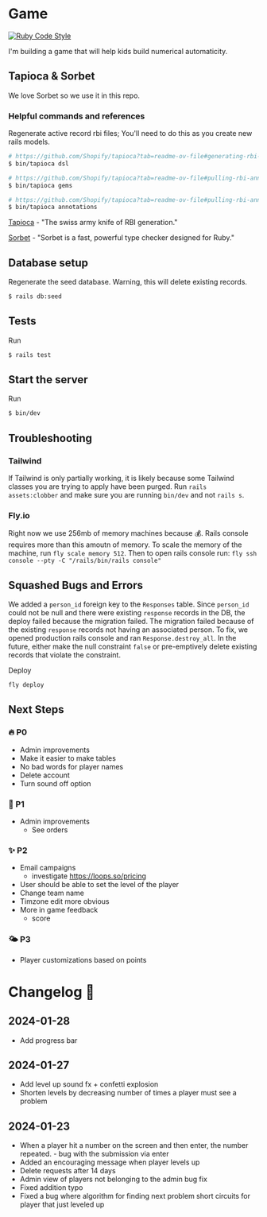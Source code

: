 # Game

[![Ruby Code Style](https://img.shields.io/badge/code_style-standard-brightgreen.svg)](https://github.com/standardrb/standard)

I'm building a game that will help kids build numerical automaticity.

## Tapioca & Sorbet

We love Sorbet so we use it in this repo.

### Helpful commands and references

Regenerate active record rbi files; You'll need to do this as you create new rails models.

```bash
# https://github.com/Shopify/tapioca?tab=readme-ov-file#generating-rbi-files-for-rails-and-other-dsls
$ bin/tapioca dsl

# https://github.com/Shopify/tapioca?tab=readme-ov-file#pulling-rbi-annotations-from-remote-sources
$ bin/tapioca gems

# https://github.com/Shopify/tapioca?tab=readme-ov-file#pulling-rbi-annotations-from-remote-sources
$ bin/tapioca annotations
```

[Tapioca](https://github.com/Shopify/tapioca) - "The swiss army knife of RBI generation."

[Sorbet](https://sorbet.org/) - "Sorbet is a fast, powerful type checker designed for Ruby."

## Database setup

Regenerate the seed database. Warning, this will delete existing records.

```bash
$ rails db:seed
```

## Tests

Run

```bash
$ rails test
```

## Start the server

Run

```bash
$ bin/dev
```

## Troubleshooting

### Tailwind

If Tailwind is only partially working, it is likely because some Tailwind classes you are trying to apply have been purged. Run `rails assets:clobber` and make sure you are running `bin/dev` and not `rails s`.

### Fly.io

Right now we use 256mb of memory machines because 💰. Rails console requires more than this amoutn of memory. To scale the memory of the machine, run `fly scale memory 512`. Then to open rails console run: `fly ssh console --pty -C "/rails/bin/rails console"`

## Squashed Bugs and Errors

We added a `person_id` foreign key to the `Responses` table. Since `person_id` could not be null and there were existing `response` records in the DB, the deploy failed because the migration failed. The migration failed because of the existing `response` records not having an associated person. To fix, we opened production rails console and ran `Response.destroy_all`. In the future, either make the null constraint `false` or pre-emptively delete existing records that violate the constraint.

Deploy

```bash
fly deploy
```

## Next Steps

### 🔥 P0

- Admin improvements
- Make it easier to make tables
- No bad words for player names
- Delete account
- Turn sound off option

### 🤨 P1

- Admin improvements
  - See orders

### ✨ P2

- Email campaigns
  - investigate https://loops.so/pricing
- User should be able to set the level of the player
- Change team name
- Timzone edit more obvious
- More in game feedback
  - score

### 🌤️ P3

- Player customizations based on points

# Changelog 🎉

## 2024-01-28

- Add progress bar

## 2024-01-27

- Add level up sound fx + confetti explosion
- Shorten levels by decreasing number of times a player must see a problem

## 2024-01-23

- When a player hit a number on the screen and then enter, the number repeated. - bug with the submission via enter
- Added an encouraging message when player levels up
- Delete requests after 14 days
- Admin view of players not belonging to the admin bug fix
- Fixed addition typo
- Fixed a bug where algorithm for finding next problem short circuits for player that just leveled up
